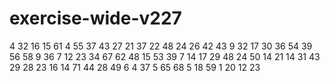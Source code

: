 # exercise-wide-v227
4
32
16
15
61
4
55
37
43
27
21
37
22
48
24
26
42
43
9
32
17
30
36
54
39
56
58
9
36
7
12
23
34
67
62
48
15
53
39
7
14
17
29
48
24
50
14
21
14
31
43
29
28
23
16
14
71
44
28
49
6
4
37
5
65
68
5
18
59
1
20
12
23
